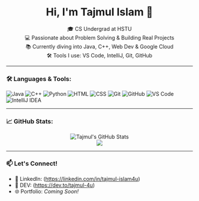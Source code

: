 <h1 align="center">Hi, I'm Tajmul Islam 👋</h1>

<p align="center">
  🎓 CS Undergrad at HSTU <br>
  💻 Passionate about Problem Solving & Building Real Projects <br>
  📚 Currently diving into Java, C++, Web Dev & Google Cloud <br>
  🛠️ Tools I use: VS Code, IntelliJ, Git, GitHub <br>
</p>

---

### 🛠️ Languages & Tools:
![Java](https://img.shields.io/badge/Java-ED8B00?style=for-the-badge&logo=java&logoColor=white)
![C++](https://img.shields.io/badge/C++-00599C?style=for-the-badge&logo=c%2B%2B&logoColor=white)
![Python](https://img.shields.io/badge/Python-3776AB?style=for-the-badge&logo=python&logoColor=white)
![HTML](https://img.shields.io/badge/HTML5-E34F26?style=for-the-badge&logo=html5&logoColor=white)
![CSS](https://img.shields.io/badge/CSS3-1572B6?style=for-the-badge&logo=css3&logoColor=white)
![Git](https://img.shields.io/badge/Git-F05032?style=for-the-badge&logo=git&logoColor=white)
![GitHub](https://img.shields.io/badge/GitHub-181717?style=for-the-badge&logo=github&logoColor=white)
![VS Code](https://img.shields.io/badge/VS_Code-007ACC?style=for-the-badge&logo=visual%20studio%20code&logoColor=white)
![IntelliJ IDEA](https://img.shields.io/badge/IntelliJ-000000?style=for-the-badge&logo=intellij-idea&logoColor=white)

---

### 📈 GitHub Stats:
<p align="center">
  <img src="https://github-readme-stats.vercel.app/api?username=your-username&show_icons=true&theme=tokyonight" alt="Tajmul's GitHub Stats" />
  <br>
  <img src="https://github-readme-streak-stats.herokuapp.com?user=your-username&theme=tokyonight&hide_border=true" />
</p>

---

### 📫 Let's Connect!
- 💼 LinkedIn: (https://linkedin.com/in/tajmul-islam4u)
- 📝 DEV: (https://dev.to/tajmul-4u)
- 🌐 Portfolio: *Coming Soon!*
